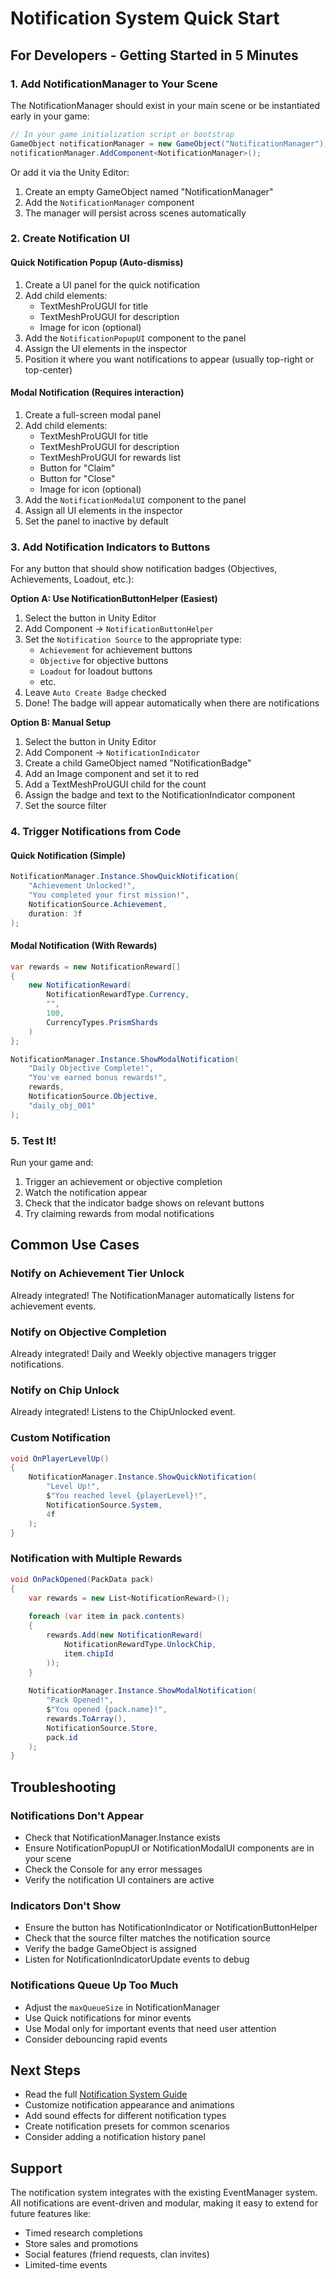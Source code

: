 # Notification System Quick Start

## For Developers - Getting Started in 5 Minutes

### 1. Add NotificationManager to Your Scene

The NotificationManager should exist in your main scene or be instantiated early in your game:

```csharp
// In your game initialization script or bootstrap
GameObject notificationManager = new GameObject("NotificationManager");
notificationManager.AddComponent<NotificationManager>();
```

Or add it via the Unity Editor:
1. Create an empty GameObject named "NotificationManager"
2. Add the `NotificationManager` component
3. The manager will persist across scenes automatically

### 2. Create Notification UI

#### Quick Notification Popup (Auto-dismiss)

1. Create a UI panel for the quick notification
2. Add child elements:
   - TextMeshProUGUI for title
   - TextMeshProUGUI for description
   - Image for icon (optional)
3. Add the `NotificationPopupUI` component to the panel
4. Assign the UI elements in the inspector
5. Position it where you want notifications to appear (usually top-right or top-center)

#### Modal Notification (Requires interaction)

1. Create a full-screen modal panel
2. Add child elements:
   - TextMeshProUGUI for title
   - TextMeshProUGUI for description
   - TextMeshProUGUI for rewards list
   - Button for "Claim"
   - Button for "Close"
   - Image for icon (optional)
3. Add the `NotificationModalUI` component to the panel
4. Assign all UI elements in the inspector
5. Set the panel to inactive by default

### 3. Add Notification Indicators to Buttons

For any button that should show notification badges (Objectives, Achievements, Loadout, etc.):

**Option A: Use NotificationButtonHelper (Easiest)**
1. Select the button in Unity Editor
2. Add Component → `NotificationButtonHelper`
3. Set the `Notification Source` to the appropriate type:
   - `Achievement` for achievement buttons
   - `Objective` for objective buttons
   - `Loadout` for loadout buttons
   - etc.
4. Leave `Auto Create Badge` checked
5. Done! The badge will appear automatically when there are notifications

**Option B: Manual Setup**
1. Select the button in Unity Editor
2. Add Component → `NotificationIndicator`
3. Create a child GameObject named "NotificationBadge"
4. Add an Image component and set it to red
5. Add a TextMeshProUGUI child for the count
6. Assign the badge and text to the NotificationIndicator component
7. Set the source filter

### 4. Trigger Notifications from Code

#### Quick Notification (Simple)
```csharp
NotificationManager.Instance.ShowQuickNotification(
    "Achievement Unlocked!",
    "You completed your first mission!",
    NotificationSource.Achievement,
    duration: 3f
);
```

#### Modal Notification (With Rewards)
```csharp
var rewards = new NotificationReward[]
{
    new NotificationReward(
        NotificationRewardType.Currency, 
        "", 
        100, 
        CurrencyTypes.PrismShards
    )
};

NotificationManager.Instance.ShowModalNotification(
    "Daily Objective Complete!",
    "You've earned bonus rewards!",
    rewards,
    NotificationSource.Objective,
    "daily_obj_001"
);
```

### 5. Test It!

Run your game and:
1. Trigger an achievement or objective completion
2. Watch the notification appear
3. Check that the indicator badge shows on relevant buttons
4. Try claiming rewards from modal notifications

## Common Use Cases

### Notify on Achievement Tier Unlock
Already integrated! The NotificationManager automatically listens for achievement events.

### Notify on Objective Completion
Already integrated! Daily and Weekly objective managers trigger notifications.

### Notify on Chip Unlock
Already integrated! Listens to the ChipUnlocked event.

### Custom Notification
```csharp
void OnPlayerLevelUp()
{
    NotificationManager.Instance.ShowQuickNotification(
        "Level Up!",
        $"You reached level {playerLevel}!",
        NotificationSource.System,
        4f
    );
}
```

### Notification with Multiple Rewards
```csharp
void OnPackOpened(PackData pack)
{
    var rewards = new List<NotificationReward>();
    
    foreach (var item in pack.contents)
    {
        rewards.Add(new NotificationReward(
            NotificationRewardType.UnlockChip,
            item.chipId
        ));
    }
    
    NotificationManager.Instance.ShowModalNotification(
        "Pack Opened!",
        $"You opened {pack.name}!",
        rewards.ToArray(),
        NotificationSource.Store,
        pack.id
    );
}
```

## Troubleshooting

### Notifications Don't Appear
- Check that NotificationManager.Instance exists
- Ensure NotificationPopupUI or NotificationModalUI components are in your scene
- Check the Console for any error messages
- Verify the notification UI containers are active

### Indicators Don't Show
- Ensure the button has NotificationIndicator or NotificationButtonHelper
- Check that the source filter matches the notification source
- Verify the badge GameObject is assigned
- Listen for NotificationIndicatorUpdate events to debug

### Notifications Queue Up Too Much
- Adjust the `maxQueueSize` in NotificationManager
- Use Quick notifications for minor events
- Use Modal only for important events that need user attention
- Consider debouncing rapid events

## Next Steps

- Read the full [Notification System Guide](NOTIFICATION_SYSTEM_GUIDE.md)
- Customize notification appearance and animations
- Add sound effects for different notification types
- Create notification presets for common scenarios
- Consider adding a notification history panel

## Support

The notification system integrates with the existing EventManager system. All notifications are event-driven and modular, making it easy to extend for future features like:
- Timed research completions
- Store sales and promotions
- Social features (friend requests, clan invites)
- Limited-time events
